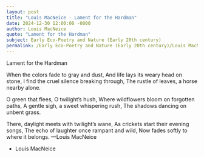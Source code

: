 ```yaml
---
layout: post
title: "Louis MacNeice - Lament for the Hardman"
date: 2024-12-30 12:00:00 -0000
author: Louis MacNeice
quote: "Lament for the Hardman"
subject: Early Eco-Poetry and Nature (Early 20th century)
permalink: /Early Eco-Poetry and Nature (Early 20th century)/Louis MacNeice/Louis MacNeice - Lament for the Hardman
---
```


Lament for the Hardman

When the colors fade to gray and dust,
And life lays its weary head on stone,
I find the cruel silence breaking through,
The rustle of leaves, a horse nearby alone.

O green that flees, O twilight’s hush,
Where wildflowers bloom on forgotten paths,
A gentle sigh, a sweet whispering rush,
The shadows dancing on unbent grass.

There, daylight meets with twilight’s wane,
As crickets start their evening songs,
The echo of laughter once rampant and wild,
Now fades softly to where it belongs.
—Louis MacNeice

- Louis MacNeice
